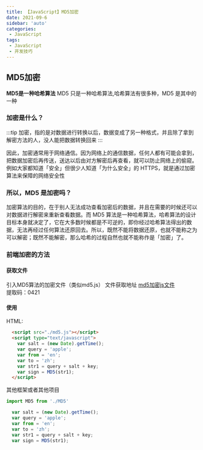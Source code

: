 ```yaml
---
title: 【JavaScript】MD5加密
date: 2021-09-6
sidebar: 'auto'
categories:
 - JavaScript
tags:
 - JavaScript
 - 开发技巧
---
```



## MD5加密
__MD5是一种哈希算法__
MD5 只是一种哈希算法,哈希算法有很多种，MD5 是其中的一种     

### 加密是什么？ 
:::tip
加密，指的是对数据进行转换以后，数据变成了另一种格式，并且除了拿到解密方法的人，没人能把数据转换回来
:::

因此，加密通常用于网络通信。因为网络上的通信数据，任何人都有可能会拿到，把数据加密后再传送，送达以后由对方解密后再查看，就可以防止网络上的偷窥。例如大家都知道「安全」但很少人知道「为什么安全」的 HTTPS，就是通过加密算法来保障的网络安全性

### 所以，MD5 是加密吗？
加密算法的目的，在于别人无法成功查看加密后的数据，并且在需要的时候还可以对数据进行解密来重新查看数据。而 MD5 算法是一种哈希算法，哈希算法的设计目标本身就决定了，它在大多数时候都是不可逆的，即你经过哈希算法得出的数据，无法再经过任何算法还原回去。所以，既然不能将数据还原，也就不能称之为可以解密；既然不能解密，那么哈希的过程自然也就不能称作是「加密」了。

    
### 前端加密的方法
#### 获取文件
引入MD5算法的加密文件（类似md5.js）
文件获取地址 [md5加密js文件](https://pan.baidu.com/s/1V3Q9HTA27DMSHS4B50pw2Q)    
提取码：0421
#### 使用

HTML:    
```HTML
  <script src="./md5.js"></script>
  <script type="text/javascript">
    var salt = (new Date).getTime();
    var query = 'apple';
    var from = 'en';
    var to = 'zh';
    var str1 = query + salt + key;
    var sign = MD5(str1);
  </script>
```
其他框架或者其他项目
```js
import MD5 from './MD5'
```
```js
  var salt = (new Date).getTime();
  var query = 'apple';
  var from = 'en';
  var to = 'zh';
  var str1 = query + salt + key;
  var sign = MD5(str1);
```


